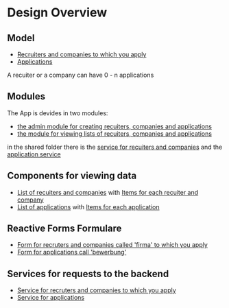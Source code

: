 # Design Overview 
## Model
- [Recruiters and companies to which you apply](src/app/shared/firma.ts)
- [Applications](src/app/shared/bewerbung.ts)

A recuiter or a company can have 0 - n applications
## Modules
The App is devides in two modules: 
- [the admin module for creating recuiters, companies and applications](src/app/admin/admin.module.ts)
- [the module for viewing lists of recuiters, companies and applications](src/app/bewerbung/bewerbung.module.ts)

in the shared folder there is the [service for recuiters and companies](src/app/shared/firma.service.ts) and the [application service](src/app/shared/bewerbung.service.ts)
## Components for viewing data
- [List of recuiters and companies](src/app/bewerbung/list-firma/list-firma.component.ts) with [Items for each recuiter and company](src/app/bewerbung/item-firma/item-firma.component.ts)
- [List of applications](src/app/bewerbung/list-bewerbung/list-bewerbung.component.ts) with [Items for each application](src/app/bewerbung/item-bewerbung/item-bewerbung.component.ts)
## Reactive Forms Formulare
- [Form for recruters and companies called 'firma' to which you apply](src/app/admin/form-firma/form-firma.component.html)
- [Form for applications call 'bewerbung'](src/app/admin/form-firma/form-bewerbung.component.html)
## Services for requests to the backend
- [Service for recruters and companies to which you apply](src/app/shared/firma.service.ts)
- [Service for applications](src/app/shared/bewerbung.service.ts)
